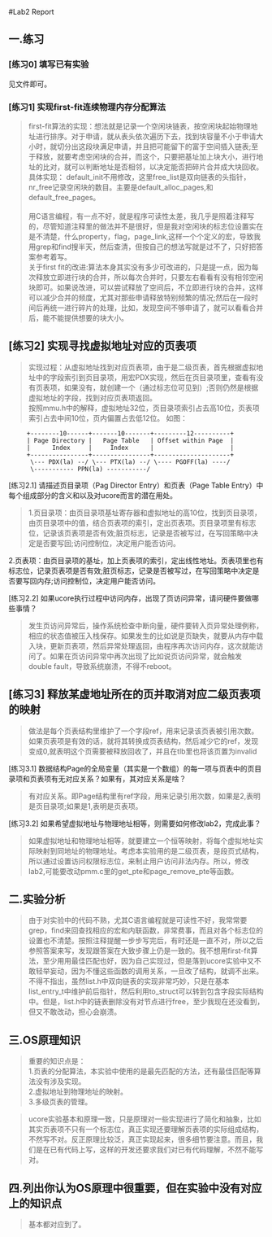 #Lab2 Report

## 一.练习

### [练习0] 填写已有实验
见文件即可。

### [练习1] 实现first-fit连续物理内存分配算法

>first-fit算法的实现：想法就是记录一个空闲块链表，按空闲块起始物理地址进行排序。对于申请，就从表头依次遍历下去，找到块容量不小于申请大小时，就切分出这段块满足申请，并且把可能留下的富于空间插入链表;至于释放，就要考虑空闲块的合并，而这个，只要把基址加上块大小，进行地址的比对，就可以判断地址是否相邻，以决定能否把碎片合并成大块回收。具体实现：
default_init不用修改，这里free_list是双向链表的头指针，nr_free记录空闲块的数目。主要是default_alloc_pages,和default_free_pages。</br></br>用C语言编程，有一点不好，就是程序可读性太差，我几乎是照着注释写的，尽管知道注释里的做法并不是很好，但是我对空闲块的标志位设置实在是不清楚，什么property，flag，page_link,这样一个个定义的宏，导致我用grep和find搜半天，然后查清，但按自己的想法写就是过不了，只好把答案参考着写。  
> 关于first fit的改进:算法本身其实没有多少可改进的，只是提一点，因为每次释放立即进行块的合并，所以每次合并时，只要左右看看有没有相邻空闲块即可。如果说改进，可以尝试释放了空间后，不立即进行块的合并，这样可以减少合并的频度，尤其对那些申请释放特别频繁的情况;然后在一段时间后再统一进行碎片的处理，比如，发现空间不够申请了，就可以看看合并后，能不能提供想要的块大小。

## [练习2] 实现寻找虚拟地址对应的页表项

> 实现过程：从虚拟地址找到对应页表项，由于是二级页表，首先根据虚拟地址中的字段索引到页目录项，用宏PDX实现，然后在页目录项里，查看有没有页表项，如果没有，就创建一个（通过标志位可见到）;否则仍然是根据虚拟地址的字段，找到对应页表项返回。  
> 按照mmu.h中的解释，虚拟地址32位，页目录项索引占去高10位，页表项索引占去中间10位，页内偏置占去低12位。
如图：
```
     +--------10------+-------10-------+---------12----------+
     | Page Directory |   Page Table   | Offset within Page  |
     |      Index     |     Index      |                     |
     +----------------+----------------+---------------------+
      \--- PDX(la) --/ \--- PTX(la) --/ \---- PGOFF(la) ----/
      \----------- PPN(la) -----------/
```

[练习2.1] 请描述页目录项（Pag Director Entry）和页表（Page Table Entry）中每个组成部分的含义和以及对ucore而言的潜在用处。

>1.页目录项：由页目录项基址寄存器和虚拟地址的高10位，找到页目录项，由页目录项中的值，结合页表项的索引，定出页表项。页目录项里有标志位，记录该页表项是否有效;脏页标志，记录是否被写过，在写回策略中决定是否要写回;访问控制位，决定用户能否访问。

2.页表项：由页目录项的基址，加上页表项的索引，定出线性地址。页表项里也有标志位，记录页表项是否有效;脏页标志，记录是否被写过，在写回策略中决定是否要写回内存;访问控制位，决定用户能否访问。

[练习2.2] 如果ucore执行过程中访问内存，出现了页访问异常，请问硬件要做哪些事情？

> 发生页访问异常后，操作系统检查中断向量，硬件要转入页异常处理例称，相应的状态值被压入栈保存。如果发生的比如说是页缺失，就要从内存中载入块，更新页表项，然后异常处理返回，由程序再次访问内存，这次就能访问了。如果在页访问异常中再次出现了比如说页访问异常，就会触发double fault，导致系统崩溃，不得不reboot。

## [练习3] 释放某虚地址所在的页并取消对应二级页表项的映射

> 做法是每个页表结构里维护了一个字段ref，用来记录该页表被引用次数。如果页表项是有效的话，就将其转换成页表结构，然后减少它的ref，发现变成0,就表明这个页需要被释放回收了，并且在tlb里也将该页置为invalid

[练习3.1] 数据结构Page的全局变量（其实是一个数组）的每一项与页表中的页目录项和页表项有无对应关系？如果有，其对应关系是啥？

> 有对应关系。即Page结构里有ref字段，用来记录引用次数，如果是2,表明是页目录项;如果是1,表明是页表项。

[练习3.2] 如果希望虚拟地址与物理地址相等，则需要如何修改lab2，完成此事？

> 如果虚拟地址和物理地址相等，就要建立一个恒等映射，将每个虚拟地址实际映射到同地址的物理地址。考虑本实验用的是二级页表，是段页式结构，所以通过设置访问权限标志位，来制止用户访问非法内存。所以，修改lab2,可能要改动pmm.c里的get_pte和page_remove_pte等函数。


## 二.实验分析

> 由于对实验中的代码不熟，尤其C语言编程就是可读性不好，我常常要grep，find来回查找相应的宏和内联函数，非常费事，而且对各个标志位的设置也不清楚。按照注释提醒一步步写完后，有时还是一直不对，所以之后参照答案来写，发现跟答案在大致步骤上仍是一致的。我不想用first-fit算法，至少用用最佳匹配也好，因为自己实现过，但是落到ucore实验中又不敢轻举妄动，因为不懂这些函数的调用关系，一旦改了结构，就调不出来。
> 不得不指出，虽然list.h中双向链表的实现非常巧妙，只是在基本list_entry_t中维护前后指针，然后利用to_struct可以转到包含字段实际结构中。但是，list.h中的链表删除没有对节点进行free，至少我现在还没看到，但又不敢改动，担心会崩溃。


## 三.OS原理知识

> 重要的知识点是：  
1.页表的分配算法，本实验中使用的是最先匹配的方法，还有最佳匹配等算法没有涉及实现。  
2.虚拟地址到物理地址的映射。  
3.多级页表的管理。

> ucore实验基本和原理一致，只是原理对一些实现进行了简化和抽象，比如其实页表项不只有一个标志位，真正实现还要理解页表项的实际组成结构，不然写不对。反正原理比较泛，真正实现起来，很多细节要注意。而且，我们是在已有代码上写，这样的开发还要求我们对已有代码理解，不然不能写对。


## 四.列出你认为OS原理中很重要，但在实验中没有对应上的知识点
> 基本都对应到了。



